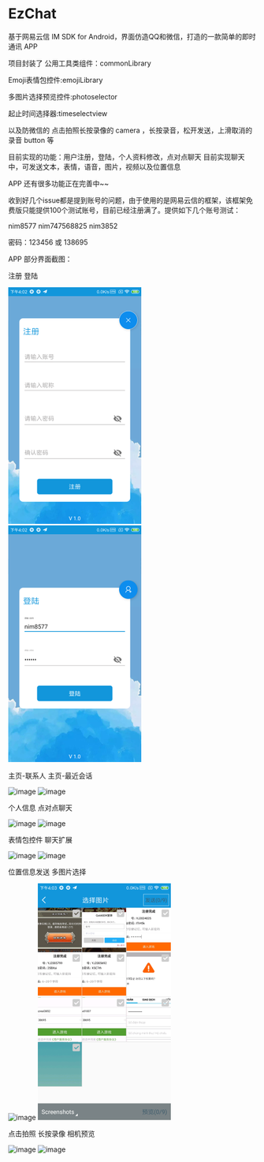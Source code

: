 # EzChat
基于网易云信 IM SDK for Android，界面仿造QQ和微信，打造的一款简单的即时通讯 APP

项目封装了
公用工具类组件：commonLibrary 

Emoji表情包控件:emojiLibrary

多图片选择预览控件:photoselector

起止时间选择器:timeselectview

以及防微信的 点击拍照长按录像的 camera ，长按录音，松开发送，上滑取消的录音 button 等

目前实现的功能：用户注册，登陆，个人资料修改，点对点聊天
目前实现聊天中，可发送文本，表情，语音，图片，视频以及位置信息

APP 还有很多功能正在完善中~~

收到好几个issue都是提到账号的问题，由于使用的是网易云信的框架，该框架免费版只能提供100个测试账号，目前已经注册满了。提供如下几个账号测试：

nim8577    nim747568825  nim3852   

密码：123456  或 138695  


APP 部分界面截图：

注册                                        登陆

![image](imges/register.png)                ![image](imges/login.png)


主页-联系人                                  主页-最近会话
                                          
![image](imges/main_contract.png)           ![image](imges/mian_recent.png)


个人信息                                      点对点聊天

![image](imges/person_info.png)             ![image](imges/messge_list.png)


表情包控件                                    聊天扩展

![image](imges/layout_emoji.png)            ![image](imges/layout_ex.png)


位置信息发送                                   多图片选择

![image](imges/layout_sel_loc.png)           ![image](imges/image_selector.png)

点击拍照 长按录像                               相机预览

![image](imges/camera.png)                   ![image](imges/camera_preview.png)
